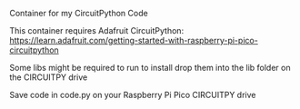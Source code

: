 Container for my CircuitPython Code

This container requires Adafruit CircuitPython: https://learn.adafruit.com/getting-started-with-raspberry-pi-pico-circuitpython

Some libs might be required to run to install drop them into the lib folder on the CIRCUITPY drive

Save code in code.py on your Raspberry Pi Pico CIRCUITPY drive
